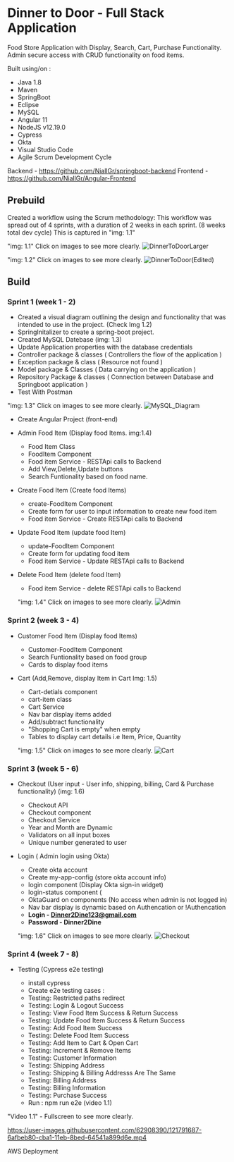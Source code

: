 # Dinner to Door - Full Stack Application

Food Store Application with Display, Search, Cart, Purchase Functionality. Admin secure access with CRUD functionality on food items. 

Built using/on :
- Java 1.8 
- Maven 
- SpringBoot
- Eclipse
- MySQL
- Angular 11
- NodeJS v12.19.0
- Cypress 
- Okta
- Visual Studio Code
- Agile Scrum Development Cycle

<!-- **Requirments: Java 1.8** -->
Backend - https://github.com/NiallGr/springboot-backend
Frontend - https://github.com/NiallGr/Angular-Frontend


## Prebuild  
Created a workflow using the Scrum methodology: This workflow was spread out of 4 sprints, with a duration of 2 weeks in each sprint. (8 weeks total dev cycle)
This is captured in "img: 1.1"

"img: 1.1" Click on images to see more clearly. 
![DinnerToDoorLarger](https://user-images.githubusercontent.com/62908390/121791833-1194bc00-cba3-11eb-9457-004b1d0cceb5.JPG)

 "img: 1.2" Click on images to see more clearly. 
![DinnerToDoor(Edited)](https://user-images.githubusercontent.com/62908390/121791903-be6f3900-cba3-11eb-9a66-c6f9c4167300.jpg)
## Build
### Sprint 1 (week 1 - 2)
- Created a visual diagram outlining the design and functionality that was intended to use in the project. (Check Img 1.2)
- SpringInitalizer to create a spring-boot project.
- Created MySQL Datebase (img: 1.3)
- Update Application properties with the database credentials
- Controller package & classes ( Controllers the flow of the application )
- Exception package & class ( Resource not found )
- Model package & Classes ( Data carrying on the application ) 
- Repository Package & classes ( Connection between Database and Springboot application )
- Test With Postman

"img: 1.3" Click on images to see more clearly. 
![MySQL_Diagram](https://user-images.githubusercontent.com/62908390/121791680-633c4700-cba1-11eb-82ad-db4666c3600b.JPG)
- Create Angular Project (front-end)

- Admin Food Item (Display food Items. img:1.4) 
   -   Food Item Class
   -   FoodItem Component 
   -   Food item Service - RESTApi calls to Backend
   -   Add View,Delete,Update buttons
   -   Search Funtionality based on food name.
- Create Food Item (Create food Items)
   -   create-FoodItem Component 
   -   Create form for user to input information to create new food item
   -   Food item Service - Create RESTApi calls to Backend
- Update Food Item (update food Item)
   -   update-FoodItem Component 
   -   Create form for updating food item
   -   Food item Service - Update RESTApi calls to Backend
- Delete Food Item (delete food Item)
   -   Food item Service - delete RESTApi calls to Backend
 
   "img: 1.4" Click on images to see more clearly. 
![Admin](https://user-images.githubusercontent.com/62908390/121792054-5de0fb80-cba5-11eb-8c3a-96a7601a3d98.JPG)
### Sprint 2 (week 3 - 4)
- Customer Food Item (Display food Items)
   -   Customer-FoodItem Component 
   -   Search Funtionality based on food group 
   -   Cards to display food items
   
- Cart (Add,Remove, display Item in Cart  Img: 1.5)
   -   Cart-detials component 
   -   cart-item class
   -   Cart Service 
   -   Nav bar display items added
   -   Add/subtract functionality 
   -   "Shopping Cart is empty" when empty
   -   Tables to display cart details i.e Item, Price, Quantity
 
  "img: 1.5" Click on images to see more clearly. 
![Cart](https://user-images.githubusercontent.com/62908390/121792022-f6c34700-cba4-11eb-9d4c-e608bb1305f5.JPG)
### Sprint 3 (week 5 - 6)
- Checkout (User input - User info, shipping, billing, Card & Purchase functionality) (img: 1.6)

   -   Checkout API 
   -   Checkout component 
   -   Checkout Service
   -   Year and Month are Dynamic
   -   Validators on all input boxes
   -   Unique number generated to user 
   
- Login ( Admin login using Okta)

   -   Create okta account
   -   Create my-app-config (store okta account info)
   -   login component (Display Okta sign-in widget)
   -   login-status component (
   -   OktaGuard on components (No access when admin is not logged in)
   -   Nav bar display is dynamic based on Authencation or !Authencation 
   -   **Login - Dinner2Dine123@gmail.com**
   -   **Password - Dinner2Dine**

    "img: 1.6" Click on images to see more clearly. 
![Checkout](https://user-images.githubusercontent.com/62908390/121792853-c2548880-cbae-11eb-8757-e4d21aa2a0a4.JPG)

### Sprint 4 (week 7 - 8)

- Testing (Cypress e2e testing)

   -   install cypress
   -   Create e2e testing cases : 
   -   Testing: Restricted paths redirect
   -   Testing: Login & Logout Success
   -   Testing: View Food Item Success & Return Success
   -   Testing: Update Food Item Success & Return Success
   -   Testing: Add Food Item Success 
   -   Testing: Delete Food Item Success
   -   Testing: Add Item to Cart & Open Cart
   -   Testing: Increment & Remove Items
   -   Testing: Customer Information
   -   Testing: Shipping Address
   -   Testing: Shipping & Billing Addresss Are The Same
   -   Testing: Billing Address
   -   Testing: Billing Information
   -   Testing: Purchase Success
   -   Run : npm run e2e (video 1.1)
    
"Video 1.1" - Fullscreen to see more clearly. 

https://user-images.githubusercontent.com/62908390/121791687-6afbeb80-cba1-11eb-8bed-64541a899d6e.mp4

AWS Deployment 
   
 



